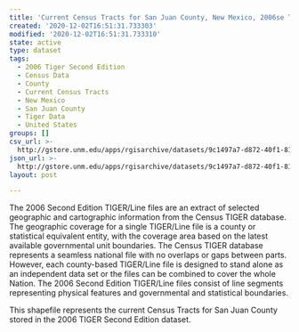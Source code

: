 ```yaml
---
title: 'Current Census Tracts for San Juan County, New Mexico, 2006se TIGER'
created: '2020-12-02T16:51:31.733303'
modified: '2020-12-02T16:51:31.733310'
state: active
type: dataset
tags:
  - 2006 Tiger Second Edition
  - Census Data
  - County
  - Current Census Tracts
  - New Mexico
  - San Juan County
  - Tiger Data
  - United States
groups: []
csv_url: >-
  http://gstore.unm.edu/apps/rgisarchive/datasets/9c1497a7-d872-40f1-81fa-4ee8d86399a9/tgr2006se_sanj_trtcu.derived.csv
json_url: >-
  http://gstore.unm.edu/apps/rgisarchive/datasets/9c1497a7-d872-40f1-81fa-4ee8d86399a9/tgr2006se_sanj_trtcu.derived.json
layout: post

---
```

The 2006 Second Edition TIGER/Line files are an extract of selected geographic and cartographic information from the Census TIGER database.  The geographic coverage for a single TIGER/Line file is a county or statistical equivalent entity, with the coverage area based on the latest available governmental unit boundaries. The Census TIGER database represents a seamless national file with no overlaps or gaps between parts.  However, each county-based TIGER/Line file is designed to stand alone as an independent data set or the files can be combined to cover the whole Nation.  The 2006 Second Edition  TIGER/Line files consist of line segments representing physical features and governmental and statistical boundaries.  

This shapefile represents the current Census Tracts for San Juan County stored in the 2006 TIGER Second Edition dataset.
